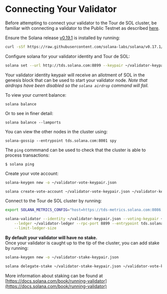 # Connecting Your Validator

Before attempting to connect your validator to the Tour de SOL cluster, be familiar with connecting a validator to the Public Testnet as described [here](https://docs.solana.com/book/running-validator).

Ensure the Solana release [v0.19.1](https://github.com/solana-labs/solana/releases/tag/v0.18.1) is installed by running:

```bash
curl -sSf https://raw.githubusercontent.com/solana-labs/solana/v0.17.1/install/solana-install-init.sh | sh -s - 0.19.1
```

Configure solana for your validator identity and Tour de SOL:

```bash
solana set --url http://tds.solana.com:8899 --keypair ~/validator-keypair.json
```

Your validator identity keypair will receive an allotment of SOL in the genesis block that can be used to start your validator node. _Note that airdrops have been disabled so the `solana airdrop` command will fail._

To view your current balance:

```text
solana balance
```

Or to see in finer detail:

```text
solana balance --lamports
```

You can view the other nodes in the cluster using:

```text
solana-gossip --entrypoint tds.solana.com:8001 spy
```

The `ping` commmand can be used to check that the cluster is able to process transactions:

```text
$ solana ping
```

Create your vote account:

```bash
solana-keygen new -o ~/validator-vote-keypair.json
```
```bash
solana create-vote-account ~/validator-vote-keypair.json ~/validator-keypair.json 1
```

Connect to the Tour de SOL cluster by running:

```bash
export SOLANA_METRICS_CONFIG="host=https://tds-metrics.solana.com:8086,db=tds,u=tds_writer,p=dry_run"
```
```bash
solana-validator --identity ~/validator-keypair.json --voting-keypair ~/validator-vote-keypair.json \
    --ledger ~/validator-ledger --rpc-port 8899 --entrypoint tds.solana.com:8001 \
    --limit-ledger-size
```

**By default your validator will have no stake.**  
Once your validator is caught up to the tip of the cluster, you can add stake by running:

```bash
solana-keygen new -o ~/validator-stake-keypair.json
```
```bash
solana delegate-stake ~/validator-stake-keypair.json ~/validator-vote-keypair.json 0.5
```

More information about staking can be found at [https://docs.solana.com/book/running-validator](https://docs.solana.com/book/running-validator)


